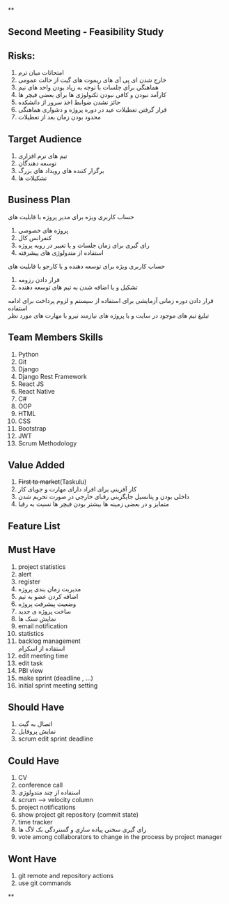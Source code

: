 
<p>**</p>
<h2 id="second-meeting---feasibility-study">Second Meeting - Feasibility Study</h2>
<h2 id="risks">Risks:</h2>
<ol>
<li>امتحانات میان ترم</li>
<li>خارج شدن ای پی آی های ریموت های گیت از حالت عمومی</li>
<li>هماهنگی برای جلسات با توجه به زیاد بودن واحد های تیم</li>
<li>کارآمد نبودن و کافی نبودن تکنولوژی ها برای بعضی فیچر ها</li>
<li>حائز نشدن ضوابط اخذ سرور از دانشکده</li>
<li>قرار گرفتن تعطیلات عید در دوره پروژه و دشواری هماهنگی</li>
<li>محدود بودن زمان بعد از تعطیلات</li>
</ol>
<h2 id="target-audience">Target Audience</h2>
<ol>
<li>تیم های نرم افزاری</li>
<li>توسعه دهندگان</li>
<li>برگزار کننده های رویداد های بزرگ</li>
<li>تشکیلات ها</li>
</ol>
<h2 id="business-plan">Business Plan</h2>
<p>حساب کاربری ویژه برای مدیر پروژه با قابلیت های</p>
<ol>
<li>پروژه های خصوصی</li>
<li>کنفرانس کال</li>
<li>رای گیری برای زمان جلسات و یا تغییر در رویه پروژه</li>
<li>استفاده از متدولوژی های پیشرفته</li>
</ol>
<p>حساب کاربری ویژه برای توسعه دهنده و یا کارجو با قابلیت های</p>
<ol>
<li>قرار دادن رزومه</li>
<li>تشکیل و یا اضافه شدن به تیم های توسعه دهنده</li>
</ol>
<p>قرار دادن دوره زمانی آزمایشی برای استفاده از سیستم و لزوم پرداخت برای ادامه استفاده<br>
تبلیغ تیم های موجود در سایت و یا پروژه های نیازمند نیرو با مهارت های مورد نظر</p>
<h2 id="team-members-skills">Team Members Skills</h2>
<ol>
<li>Python</li>
<li>Git</li>
<li>Django</li>
<li>Django Rest Framework</li>
<li>React JS</li>
<li>React Native</li>
<li>C#</li>
<li>OOP</li>
<li>HTML</li>
<li>CSS</li>
<li>Bootstrap</li>
<li>JWT</li>
<li>Scrum Methodology</li>
</ol>
<h2 id="value-added">Value Added</h2>
<ol>
<li><s>First to market</s>(Taskulu)</li>
<li>کار آفرینی برای افراد دارای مهارت و جویای کار</li>
<li>داخلی بودن و پتانسیل جایگزینی رقبای خارجی در صورت تحریم شدن</li>
<li>متمایز و در بعضی زمینه ها بیشتر بودن فیچر ها نسبت به رقبا</li>
</ol>
<h2 id="feature-list"><strong>Feature List</strong></h2>
<h2 id="must-have">Must Have</h2>
<ol>
<li>project statistics</li>
<li>alert</li>
<li>register</li>
<li>مدیریت زمان بندی پروژه</li>
<li>اضافه کردن عضو به تیم</li>
<li>وضعیت پیشرفت پروژه</li>
<li>ساخت پروژه ی جدید</li>
<li>نمایش تسک ها</li>
<li>email notification</li>
<li>statistics</li>
<li>backlog management<br>
استفاده از اسکرام</li>
<li>edit meeting time</li>
<li>edit task</li>
<li>PBI view</li>
<li>make sprint (deadline , …)</li>
<li>initial sprint meeting setting</li>
</ol>
<h2 id="should-have">Should Have</h2>
<ol>
<li>اتصال به گیت</li>
<li>نمایش پروفایل</li>
<li>scrum edit sprint deadline</li>
</ol>
<h2 id="could-have">Could Have</h2>
<ol>
<li>CV</li>
<li>conference call</li>
<li>استفاده از چند متدولوژی</li>
<li>scrum --&gt; velocity column</li>
<li>project notifications</li>
<li>show project git repository (commit state)</li>
<li>time tracker</li>
<li>رای گیری سختی پیاده سازی و گستردگی بک لاگ ها</li>
<li>vote among collaborators to change in the process by project manager</li>
</ol>
<h2 id="wont-have">Wont Have</h2>
<ol>
<li>git remote and repository actions</li>
<li>use git commands</li>
</ol>
<p>**</p>

